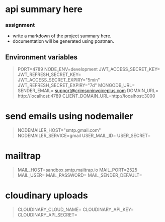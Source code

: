 # api summary here
### assignment
 - write a markdown of the project summary here.
 - documentation will be generated using postman.

## Environment variables
> PORT=4789
> NODE_ENV=development
> JWT_ACCESS_SECRET_KEY=
> JWT_REFRESH_SECRET_KEY=
> JWT_ACCESS_SECRET_EXPIRY="5min"
> JWT_REFRESH_SECRET_EXPIRY="7d"
> MONGODB_URL=
> SENDER_EMAIL= support@crimsoninvoiceplus.com
> DOMAIN_URL= http://localhost:4789
> CLIENT_DOMAIN_URL=http://localhost:3000


# send emails using nodemailer
> NODEMAILER_HOST="smtp.gmail.com"
> NODEMAILER_SERVICE=gmail
> USER_MAIL_ID=
> USER_SECRET=

# mailtrap
> MAIL_HOST=sandbox.smtp.mailtrap.io
> MAIL_PORT=2525
> MAIL_USER=
> MAIL_PASSWORD=
> MAIL_SENDER_DEFAULT=

# cloudinary uploads
> CLOUDINARY_CLOUD_NAME=
> CLOUDINARY_API_KEY=
> CLOUDINARY_API_SECRET=
